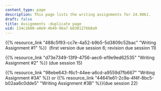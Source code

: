 ```yaml
---
content_type: page
description: This page lists the writing assignments for 24.906J.
draft: false
title: Assignments -duplicate page
uid: 134c1680-a0e9-4b49-96a7-b8301276b8a9
---
```

{{% resource_link "488c5f93-cc7e-4a52-b9b5-5d3809c52bac" "Writing Assignment #1" %}}  (first version due session 6; revision due session 11)

{{% resource_link "d73e7349-13f9-4756-aec6-ef9e9ed62535" "Writing Assignment #2" %}} (due session 15)

{{% resource_link "98ebe643-f6c1-44ee-a6cd-a9559d7fb667" "Writing Assignment #3A" %}} or {{% resource_link "44641e61-2c9a-4f4f-8bc5-b02aa6c0dde5" "Writing Assignment #3B" %}}(due session 22)